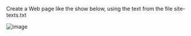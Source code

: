 Create a Web page like the show below, using the text from the file site-texts.txt

![image](https://github.com/nsinorov/SoftUniMainPath/assets/45227327/c19616f6-3e11-43ff-b25f-9ea60904767f)

